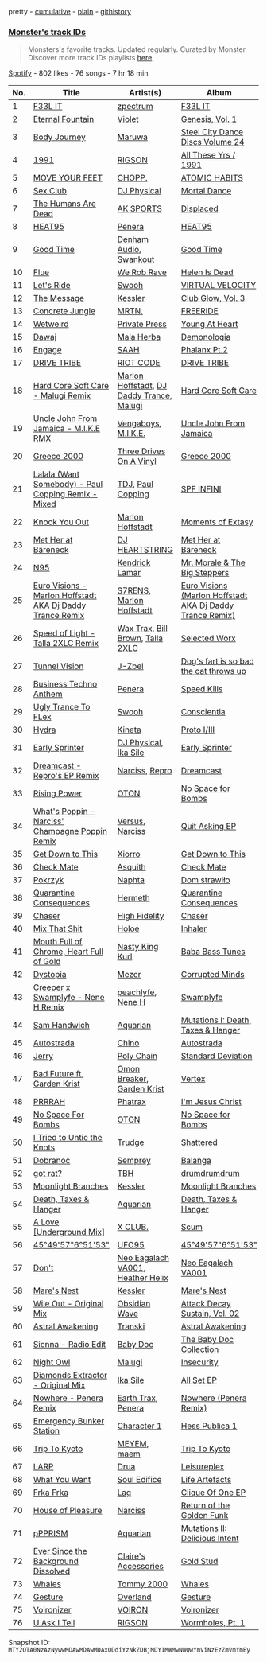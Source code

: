 pretty - [cumulative](/playlists/cumulative/37i9dQZF1DWSQxGzwb8MDD.md) - [plain](/playlists/plain/37i9dQZF1DWSQxGzwb8MDD) - [githistory](https://github.githistory.xyz/mackorone/spotify-playlist-archive/blob/main/playlists/plain/37i9dQZF1DWSQxGzwb8MDD)

### [Monster's track IDs](https://open.spotify.com/playlist/37i9dQZF1DWSQxGzwb8MDD)

> Monsters's favorite tracks\. Updated regularly\. Curated by Monster\. Discover more track IDs playlists <a href="spotify:genre:track\_id">here</a>.

[Spotify](https://open.spotify.com/user/spotify) - 802 likes - 76 songs - 7 hr 18 min

| No. | Title | Artist(s) | Album | Length |
|---|---|---|---|---|
| 1 | [F33L IT](https://open.spotify.com/track/1odmyEaQdgHTSMY5048oxP) | [zpectrum](https://open.spotify.com/artist/0sZKl4bfwAsv7l0zcuqWnp) | [F33L IT](https://open.spotify.com/album/0NETtSIgMW9qDqpvyv8KcN) | 6:04 |
| 2 | [Eternal Fountain](https://open.spotify.com/track/32gQybFSMrzhqUYKD5kW5a) | [Violet](https://open.spotify.com/artist/2fR1B3hosOQAbnNlqodeF0) | [Genesis, Vol\. 1](https://open.spotify.com/album/4OhXkX4Sw8bGsadXA0mJcb) | 5:09 |
| 3 | [Body Journey](https://open.spotify.com/track/2Jjsjc6jeTzZ8JxaFQe8Fa) | [Maruwa](https://open.spotify.com/artist/6jvVhsNfiC1BXMtZHKpgHF) | [Steel City Dance Discs Volume 24](https://open.spotify.com/album/1HuLrjY2tVVd2N9AIcHs9A) | 6:33 |
| 4 | [1991](https://open.spotify.com/track/4qp7x0hC4j8zVCvQul15YJ) | [RIGSON](https://open.spotify.com/artist/2KbsGZotcK7CVzk1ZtGy4m) | [All These Yrs / 1991](https://open.spotify.com/album/1JgfKNcA9e2FyAflwYrDrK) | 5:32 |
| 5 | [MOVE YOUR FEET](https://open.spotify.com/track/504earyPvU1CSpEGLJrzQB) | [CHOPP.](https://open.spotify.com/artist/1k59YGSPo41GwsS6KoiHyo) | [ATOMIC HABITS](https://open.spotify.com/album/0o11mf5g8AzUiIITAuBh8b) | 6:03 |
| 6 | [Sex Club](https://open.spotify.com/track/3MVOkaUtxIjUrsOFT6SNlh) | [DJ Physical](https://open.spotify.com/artist/5gLrd7zW9n1zpwkKsmzsrk) | [Mortal Dance](https://open.spotify.com/album/47OPF5Ar1hjoGD4WLzI4xH) | 5:33 |
| 7 | [The Humans Are Dead](https://open.spotify.com/track/3DY5bp57osF1STSYzEu1mU) | [AK SPORTS](https://open.spotify.com/artist/7qiOBa5jCbTeyLY2Chw9ju) | [Displaced](https://open.spotify.com/album/1OoK1uYeIcVp41x8jB1nOA) | 4:52 |
| 8 | [HEAT95](https://open.spotify.com/track/0unFCQog8ViEdB5XjCHGjz) | [Penera](https://open.spotify.com/artist/2dU2szfs4QPhjVkrCAJqLt) | [HEAT95](https://open.spotify.com/album/7eqbbh6DHjhQWXdwHLBOpX) | 7:10 |
| 9 | [Good Time](https://open.spotify.com/track/4Tbv2Z7SJFF2F3sUck3GHr) | [Denham Audio](https://open.spotify.com/artist/2gyrzIEBDddx6GsW60DnW1), [Swankout](https://open.spotify.com/artist/0qg68x4aTedAe1CN5rkfXT) | [Good Time](https://open.spotify.com/album/0LiyDeXIrk4HuEtlEJ6GeC) | 5:04 |
| 10 | [Flue](https://open.spotify.com/track/2wcPlaxZwKlRotEisXw6CT) | [We Rob Rave](https://open.spotify.com/artist/07T2LN73w52V8GBfEEcWKL) | [Helen Is Dead](https://open.spotify.com/album/3sM1uBGCHlTozPatZRHBda) | 4:48 |
| 11 | [Let's Ride](https://open.spotify.com/track/2vjeWP5iBO8jjKFOd3nMNC) | [Swooh](https://open.spotify.com/artist/242D0xREm9MCY0e6QDotYb) | [VIRTUAL VELOCITY](https://open.spotify.com/album/1YBe9J12Lf8I0PcwDEm1Ti) | 7:32 |
| 12 | [The Message](https://open.spotify.com/track/0fX5mg1KW0i8AK73k6dINN) | [Kessler](https://open.spotify.com/artist/3p0aq3vKGFP6N7rDc0UhJC) | [Club Glow, Vol\. 3](https://open.spotify.com/album/3nHP1wEaEFHPlKRYmWUl8m) | 5:40 |
| 13 | [Concrete Jungle](https://open.spotify.com/track/2DPJUQou3aBzB4PEGn8Kmp) | [MRTN.](https://open.spotify.com/artist/6NRqAuPP6Nd1Y6qrEN5jZI) | [FREERIDE](https://open.spotify.com/album/4kTpQyrmA98dlexWsBcDfO) | 7:23 |
| 14 | [Wetweird](https://open.spotify.com/track/2YZhiTfuMRB7b2bbi6Oeru) | [Private Press](https://open.spotify.com/artist/6P7gZ6hLuBrxelDuq28bR8) | [Young At Heart](https://open.spotify.com/album/3PX5rQj9XC794L4ZDqikxD) | 7:07 |
| 15 | [Dawaj](https://open.spotify.com/track/0r83srct1rU0CwUVBbHljI) | [Mala Herba](https://open.spotify.com/artist/50gbIhjiUhry5kutiDjKNq) | [Demonologia](https://open.spotify.com/album/0Vf7fg61hX3bKjVASprxQa) | 4:10 |
| 16 | [Engage](https://open.spotify.com/track/6KvBIlsbdO0Sl0dSBgWzaZ) | [SAAH](https://open.spotify.com/artist/0Cf61dBT2Tl6zWH3xT1mIP) | [Phalanx Pt.2](https://open.spotify.com/album/5EGjNvCBAC1FKB1EHRHEBX) | 4:46 |
| 17 | [DRIVE TRIBE](https://open.spotify.com/track/7ADNFJuTuGj3ODIFXli1TD) | [RIOT CODE](https://open.spotify.com/artist/014MCldxKfmqOwFhWcTmwo) | [DRIVE TRIBE](https://open.spotify.com/album/22drnq9LN9GAH9qKcQEziR) | 5:37 |
| 18 | [Hard Core Soft Care \- Malugi Remix](https://open.spotify.com/track/4Xct5nfHilTC35tTgYEitO) | [Marlon Hoffstadt](https://open.spotify.com/artist/0HHa7ZJZxUQlg5l2mB0N0f), [DJ Daddy Trance](https://open.spotify.com/artist/4lBSzo2LS8asEzoePv6VLM), [Malugi](https://open.spotify.com/artist/50udUOTR7dQUgyPwPuCLM6) | [Hard Core Soft Care](https://open.spotify.com/album/5p1cnJfoDzEEZFl0nOVNay) | 6:08 |
| 19 | [Uncle John From Jamaica \- M.I.K.E RMX](https://open.spotify.com/track/647KUXj2VDUrJMSgwH7FEd) | [Vengaboys](https://open.spotify.com/artist/0cwmNvclzPd8mQnoHuIksj), [M.I.K.E.](https://open.spotify.com/artist/2FClSTHSkbKYByTy7dnBQq) | [Uncle John From Jamaica](https://open.spotify.com/album/1KpQYeV8Zz5ZRN6ngHMyxv) | 7:21 |
| 20 | [Greece 2000](https://open.spotify.com/track/0TZL4krCFcuTlYZ8J9kcBX) | [Three Drives On A Vinyl](https://open.spotify.com/artist/10feV0eOe64kjUc95Lnfuv) | [Greece 2000](https://open.spotify.com/album/0Kldrxo1zjpUc07YQGea9n) | 3:54 |
| 21 | [Lalala \(Want Somebody\) \- Paul Copping Remix \- Mixed](https://open.spotify.com/track/0kWHisVJWHDw4rVWDW6CoB) | [TDJ](https://open.spotify.com/artist/540RtWfpQokIlaRgMDjU9v), [Paul Copping](https://open.spotify.com/artist/08Ud2vOMOXOzu5VmDjX01s) | [SPF INFINI](https://open.spotify.com/album/0KBtPnnOmwFAavBUglB9iU) | 5:03 |
| 22 | [Knock You Out](https://open.spotify.com/track/2YQQlWVMI8G7JaizPhhKRa) | [Marlon Hoffstadt](https://open.spotify.com/artist/0HHa7ZJZxUQlg5l2mB0N0f) | [Moments of Extasy](https://open.spotify.com/album/0kFZb785BtcE80lGnCTbLd) | 5:42 |
| 23 | [Met Her at Bäreneck](https://open.spotify.com/track/6zfl819Z6o63PDjVHm59PN) | [DJ HEARTSTRING](https://open.spotify.com/artist/5tcwaJBUyEdxQxvieuQxU7) | [Met Her at Bäreneck](https://open.spotify.com/album/2w4KfrkXCs3e55qog76HAH) | 5:16 |
| 24 | [N95](https://open.spotify.com/track/0fX4oNGBWO3dSGUZcVdVV2) | [Kendrick Lamar](https://open.spotify.com/artist/2YZyLoL8N0Wb9xBt1NhZWg) | [Mr\. Morale & The Big Steppers](https://open.spotify.com/album/79ONNoS4M9tfIA1mYLBYVX) | 3:15 |
| 25 | [Euro Visions \- Marlon Hoffstadt AKA Dj Daddy Trance Remix](https://open.spotify.com/track/1nvoh304h7a0RQgPgquxgZ) | [S7RENS](https://open.spotify.com/artist/4ZJGyUysIpIEULuzIzOzfl), [Marlon Hoffstadt](https://open.spotify.com/artist/0HHa7ZJZxUQlg5l2mB0N0f) | [Euro Visions \(Marlon Hoffstadt AKA Dj Daddy Trance Remix\)](https://open.spotify.com/album/0C3yLvZNlvr1deVChjY2PZ) | 6:14 |
| 26 | [Speed of Light \- Talla 2XLC Remix](https://open.spotify.com/track/4aG8z4OWKNd6oANThQxDba) | [Wax Trax](https://open.spotify.com/artist/5PkrsfLemLoTfkZWcri1l0), [Bill Brown](https://open.spotify.com/artist/0hpjPGgPQW9o5veEihASNJ), [Talla 2XLC](https://open.spotify.com/artist/4cc7cII4mEQqKtczWKQVjJ) | [Selected Worx](https://open.spotify.com/album/0pCQof4UArTTMSRRfgeXNa) | 8:07 |
| 27 | [Tunnel Vision](https://open.spotify.com/track/3hiSJibKGv9vlRClBfF5E7) | [J\-Zbel](https://open.spotify.com/artist/63yOs3zqxl5Z9BxnAX3ahr) | [Dog's fart is so bad the cat throws up](https://open.spotify.com/album/0vgW3Dn2KH1yuZb0z1M54M) | 8:48 |
| 28 | [Business Techno Anthem](https://open.spotify.com/track/66Pyhf5UKcg8lKwdge9oz1) | [Penera](https://open.spotify.com/artist/2dU2szfs4QPhjVkrCAJqLt) | [Speed Kills](https://open.spotify.com/album/1JJAT2coCzct3IrrZlOWrh) | 6:11 |
| 29 | [Ugly Trance To FLex](https://open.spotify.com/track/0Zs9w3rdrtxbezTYD2ZicC) | [Swooh](https://open.spotify.com/artist/242D0xREm9MCY0e6QDotYb) | [Conscientia](https://open.spotify.com/album/0WAafxyUDWWHo6ibGQsBWB) | 6:03 |
| 30 | [Hydra](https://open.spotify.com/track/3g9XLzEq5UMpRTlmlqt9b8) | [Kineta](https://open.spotify.com/artist/5bf6rIo0vm38MbUxp3HEHG) | [Proto I/III](https://open.spotify.com/album/7D9SbbE4sQFfuhUKnq3aqf) | 6:14 |
| 31 | [Early Sprinter](https://open.spotify.com/track/053jI33tWOVLfEJ2gqxiu1) | [DJ Physical](https://open.spotify.com/artist/5gLrd7zW9n1zpwkKsmzsrk), [Ika Sile](https://open.spotify.com/artist/1H1NCpFcMUlyZs6JKpsk4C) | [Early Sprinter](https://open.spotify.com/album/7IUQFcPSi1s07WFBZ8i03N) | 6:52 |
| 32 | [Dreamcast \- Repro's EP Remix](https://open.spotify.com/track/0G0vJ3MF8YUbpvbvanJyKN) | [Narciss](https://open.spotify.com/artist/7jEmLGxzh2RuOwdj96tlyL), [Repro](https://open.spotify.com/artist/5cLbD95ZJtWUouHRIfkhNA) | [Dreamcast](https://open.spotify.com/album/0H0mSmezJjsim9HirNQJk7) | 8:17 |
| 33 | [Rising Power](https://open.spotify.com/track/6G4COnQbw6RPG6sPZ8OHkt) | [OTON](https://open.spotify.com/artist/5tzXN2Oc7dTscn9Y3hs911) | [No Space for Bombs](https://open.spotify.com/album/2Lusimus1bR9MK28KNbEiU) | 6:38 |
| 34 | [What's Poppin \- Narciss' Champagne Poppin Remix](https://open.spotify.com/track/5cvWAwIWcYA9UU4YwcNjzG) | [Versus](https://open.spotify.com/artist/4iRPFD6sORIMMPmks0BxTm), [Narciss](https://open.spotify.com/artist/7jEmLGxzh2RuOwdj96tlyL) | [Quit Asking EP](https://open.spotify.com/album/0xGgT0dakLiwtiYugPqnkw) | 5:47 |
| 35 | [Get Down to This](https://open.spotify.com/track/70gn8InToyOYRut8aacXPM) | [Xiorro](https://open.spotify.com/artist/6i23E6Xndb2IZPJ1rScnYb) | [Get Down to This](https://open.spotify.com/album/5Cazp8BxYJtaLenv908S91) | 5:14 |
| 36 | [Check Mate](https://open.spotify.com/track/22CE5S0W2mBnuQnIQS6O0N) | [Asquith](https://open.spotify.com/artist/43fmnXKQExCZ0KyHTKwkXv) | [Check Mate](https://open.spotify.com/album/7ChLldwhU48jHZGpMlBb51) | 4:32 |
| 37 | [Pokrzyk](https://open.spotify.com/track/2IRbHdvhE3z9mXSk3Fl1o3) | [Naphta](https://open.spotify.com/artist/1dc9cp32VYdNZ1C6nmAmwa) | [Dom strawiło](https://open.spotify.com/album/6GbGtiWWyJu383ua4Ecz50) | 3:40 |
| 38 | [Quarantine Consequences](https://open.spotify.com/track/0v7Fy0QXlYqQ6lUJ7korzD) | [Hermeth](https://open.spotify.com/artist/4jNvTkhOtkGxnEn7xv66yI) | [Quarantine Consequences](https://open.spotify.com/album/7LJAicCdVRp6TbBwqwjXlC) | 5:04 |
| 39 | [Chaser](https://open.spotify.com/track/23amdGss9M8IsqPYVOSjgk) | [High Fidelity](https://open.spotify.com/artist/3dT0jnqd5jvO095yE9qMEb) | [Chaser](https://open.spotify.com/album/6miF1egb56mZUr17xeNJI3) | 5:55 |
| 40 | [Mix That Shit](https://open.spotify.com/track/5YvDOkJJ6lMRnosPoaUhpY) | [Holoe](https://open.spotify.com/artist/5cvhaX4E8YW2lOkYOXxSfL) | [Inhaler](https://open.spotify.com/album/6h7nIZ486L7GOC0ZYkCPlc) | 6:15 |
| 41 | [Mouth Full of Chrome, Heart Full of Gold](https://open.spotify.com/track/0urLQYJkqAByF7dLZZ4O0W) | [Nasty King Kurl](https://open.spotify.com/artist/3lQ0KNHaVMv08kDqalS5rC) | [Baba Bass Tunes](https://open.spotify.com/album/5LrBjHzFtVDfOh33OeKGw7) | 4:13 |
| 42 | [Dystopia](https://open.spotify.com/track/7Hwirc3X5eGBQtgJGbHJmm) | [Mezer](https://open.spotify.com/artist/32yGezXP4pU5tRbch4X3h7) | [Corrupted Minds](https://open.spotify.com/album/101DXSwAZl87VfHjbHyakI) | 4:04 |
| 43 | [Creeper x Swamplyfe \- Nene H Remix](https://open.spotify.com/track/3O1ITBiIyA86GVLfSVNf2R) | [peachlyfe](https://open.spotify.com/artist/7z5jhhZFj3xUTxipinFogh), [Nene H](https://open.spotify.com/artist/3i7e7kVkTVFhkjYMfZoFoI) | [Swamplyfe](https://open.spotify.com/album/5xD5QYdp2mgQMtl0KDiXjq) | 5:10 |
| 44 | [Sam Handwich](https://open.spotify.com/track/4p6PLZAzaxPlMbvBglKi4R) | [Aquarian](https://open.spotify.com/artist/5sr7enH1jsMhSe1LT0hSJ0) | [Mutations I: Death, Taxes & Hanger](https://open.spotify.com/album/5U2IrljnQtrNRWtarbA6vB) | 6:42 |
| 45 | [Autostrada](https://open.spotify.com/track/4FkWJhFv0rSVtFQiTvvHjf) | [Chino](https://open.spotify.com/artist/3NmJH42BjOpK6nbvSpUeUF) | [Autostrada](https://open.spotify.com/album/1px9evKtdvT8gd64qDWQXY) | 6:10 |
| 46 | [Jerry](https://open.spotify.com/track/3zNdp3w4GEUHoXhkZtw8zo) | [Poly Chain](https://open.spotify.com/artist/3UgHc4H0TYRQ3wW268O057) | [Standard Deviation](https://open.spotify.com/album/4ldCMHCCF6TPDmp6aLOmRB) | 5:14 |
| 47 | [Bad Future ft\. Garden Krist](https://open.spotify.com/track/4F1PlxEZp9BkH3DnTEGdM8) | [Omon Breaker](https://open.spotify.com/artist/3zAaUxdiHk2Urm6TRghrPZ), [Garden Krist](https://open.spotify.com/artist/1SdBZU3vNIZg1FvcbnCEIx) | [Vertex](https://open.spotify.com/album/1jnSklJcTdYWzxZJe6xsLe) | 5:34 |
| 48 | [PRRRAH](https://open.spotify.com/track/51khpt0nNgMfbSVnPwNF8R) | [Phatrax](https://open.spotify.com/artist/1EWSmJHrwXmAaXOxD4uHg7) | [I'm Jesus Christ](https://open.spotify.com/album/6HtKoLgNeeoE8eQ9LCDSiH) | 5:52 |
| 49 | [No Space For Bombs](https://open.spotify.com/track/17WNa4XKeTcXG8Y50Xzi2b) | [OTON](https://open.spotify.com/artist/5tzXN2Oc7dTscn9Y3hs911) | [No Space for Bombs](https://open.spotify.com/album/2Lusimus1bR9MK28KNbEiU) | 6:13 |
| 50 | [I Tried to Untie the Knots](https://open.spotify.com/track/7uPubIOH3m7yqqyNmlVaUs) | [Trudge](https://open.spotify.com/artist/52mz9PgySAnFsUn6YoW8YG) | [Shattered](https://open.spotify.com/album/4yBhU89Fm0NExPYjMUNUX4) | 5:26 |
| 51 | [Dobranoc](https://open.spotify.com/track/4FVLkkTPIxrS2o9vHtFTmG) | [Semprey](https://open.spotify.com/artist/3WSbVbahmEXgKiipo4tArX) | [Balanga](https://open.spotify.com/album/7dMWFAhQei7Ei5bStyNdRt) | 2:47 |
| 52 | [got rat?](https://open.spotify.com/track/0FMGoVcfeZe8WBVoqpnAaU) | [TBH](https://open.spotify.com/artist/0HGyJXfdVk9lVimIoct3d2) | [drumdrumdrum](https://open.spotify.com/album/4ELxib5ZdzF6lEW6DJZ6Uv) | 5:54 |
| 53 | [Moonlight Branches](https://open.spotify.com/track/1vix6YVpdY98myRMBH5uVr) | [Kessler](https://open.spotify.com/artist/3p0aq3vKGFP6N7rDc0UhJC) | [Moonlight Branches](https://open.spotify.com/album/4afaUEqpJ67lnKrmdJ4Fw8) | 5:32 |
| 54 | [Death, Taxes & Hanger](https://open.spotify.com/track/2aV9WXp5iOg3ITsCgHbebZ) | [Aquarian](https://open.spotify.com/artist/5sr7enH1jsMhSe1LT0hSJ0) | [Death, Taxes & Hanger](https://open.spotify.com/album/3dqKdgt6xkJY2iIQn8MZbW) | 7:06 |
| 55 | [A Love \[Underground Mix\]](https://open.spotify.com/track/3QSPU5Fa94Bcg5KNxBbZl1) | [X CLUB.](https://open.spotify.com/artist/4CYPaFp9yDrNduNptv0DPQ) | [Scum](https://open.spotify.com/album/3UbDaNFOlwDEUTm4SbeCRS) | 7:57 |
| 56 | [45°49'57"6°51'53"](https://open.spotify.com/track/22g6cVx02D4mcNkdqbbiMn) | [UFO95](https://open.spotify.com/artist/6wIaTr9wvAI528u4czB5Pk) | [45°49'57"6°51'53"](https://open.spotify.com/album/1fl08UN9pZE6gn7TiKOD4q) | 4:28 |
| 57 | [Don't](https://open.spotify.com/track/2dwEEeSwxRySawn1QU6P3d) | [Neo Eagalach VA001](https://open.spotify.com/artist/2T2kXSJt2YAT0PCe3UstdQ), [Heather Helix](https://open.spotify.com/artist/3tQtymz9KDjiM8eXYcwsDA) | [Neo Eagalach VA001](https://open.spotify.com/album/590d4qtLcSwoTjZZnLVJd6) | 5:00 |
| 58 | [Mare's Nest](https://open.spotify.com/track/0irFHzbR7gMo1WpAp9FKRh) | [Kessler](https://open.spotify.com/artist/3p0aq3vKGFP6N7rDc0UhJC) | [Mare's Nest](https://open.spotify.com/album/1dwa6pWl6Lv51tYEO1fCOe) | 6:37 |
| 59 | [Wile Out \- Original Mix](https://open.spotify.com/track/0W7kdn8iAkPpb7QlxXEswO) | [Obsidian Wave](https://open.spotify.com/artist/2dIRkNnGoBVwWUPSKVPabb) | [Attack Decay Sustain, Vol\. 02](https://open.spotify.com/album/7a64ZuweC11nZ9E19gHCwC) | 4:53 |
| 60 | [Astral Awakening](https://open.spotify.com/track/4mPgrJZRCh3wA3u6GdGSyl) | [Transki](https://open.spotify.com/artist/41EHT7YbwP6TF1TQY2QWsv) | [Astral Awakening](https://open.spotify.com/album/6miuZUbj0ZPP6wcThNYlpv) | 6:10 |
| 61 | [Sienna \- Radio Edit](https://open.spotify.com/track/5cwn008LvLJTAMAJRm5Afs) | [Baby Doc](https://open.spotify.com/artist/5Wkb9CCN7ExerOOEiN1IXa) | [The Baby Doc Collection](https://open.spotify.com/album/3jQpOpHkp33qIKLMYGYus5) | 4:05 |
| 62 | [Night Owl](https://open.spotify.com/track/7fAGw0B8VQI57KjnpyfbhG) | [Malugi](https://open.spotify.com/artist/50udUOTR7dQUgyPwPuCLM6) | [Insecurity](https://open.spotify.com/album/0zZfFEoS07EDgQDU2WwtYt) | 6:38 |
| 63 | [Diamonds Extractor \- Original Mix](https://open.spotify.com/track/1Kb0shJBwDB2jLQdJTGjvV) | [Ika Sile](https://open.spotify.com/artist/1H1NCpFcMUlyZs6JKpsk4C) | [All Set EP](https://open.spotify.com/album/0Ufj6anKkdODD4dNQo3hcy) | 6:08 |
| 64 | [Nowhere \- Penera Remix](https://open.spotify.com/track/6iei4LlXfHy1meG8Vo1b1P) | [Earth Trax](https://open.spotify.com/artist/2aIG9sDL3yGi38BST8RNmQ), [Penera](https://open.spotify.com/artist/2dU2szfs4QPhjVkrCAJqLt) | [Nowhere \(Penera Remix\)](https://open.spotify.com/album/3laOiVMOkhJE4yZKV1lP6d) | 4:35 |
| 65 | [Emergency Bunker Station](https://open.spotify.com/track/4OBsxnnC1wBEhxwdftViS2) | [Character 1](https://open.spotify.com/artist/5SORX7m45mMTzLHs8eRRlL) | [Hess Publica 1](https://open.spotify.com/album/654fN3vz4nrouPnhui9S7F) | 6:46 |
| 66 | [Trip To Kyoto](https://open.spotify.com/track/790uMCgfdponFQn90J4AbP) | [MEYEM](https://open.spotify.com/artist/6OzM7HVNYnambM1FHibMfu), [maem](https://open.spotify.com/artist/001DZbJzRFyz9KyNVv3qlz) | [Trip To Kyoto](https://open.spotify.com/album/4kgNHnxuLiqpcajIHaCGQh) | 6:33 |
| 67 | [LARP](https://open.spotify.com/track/0a0b9XpqSkVtLwLyTwF2Jc) | [Drua](https://open.spotify.com/artist/1JrEUfCucHRhBNS8eJAHCO) | [Leisureplex](https://open.spotify.com/album/1DLBbzih4TfXzGI0AoWqbQ) | 5:52 |
| 68 | [What You Want](https://open.spotify.com/track/51QwbYPuqPPF2Gl9edTn0Z) | [Soul Edifice](https://open.spotify.com/artist/36NoWFvGCEmiDodwEJj10M) | [Life Artefacts](https://open.spotify.com/album/2IeHdyvNfTVsVdZ6HhPGOI) | 5:29 |
| 69 | [Frka Frka](https://open.spotify.com/track/3bUem4ou1vePwzfPKEL1wv) | [Lag](https://open.spotify.com/artist/2yfkWfvz9H1U5Oaz2BU2o9) | [Clique Of One EP](https://open.spotify.com/album/7zwBhNQdWI0tRMeVWAAVcM) | 6:56 |
| 70 | [House of Pleasure](https://open.spotify.com/track/4neuh2ZHIDdQ3gLezEossO) | [Narciss](https://open.spotify.com/artist/7jEmLGxzh2RuOwdj96tlyL) | [Return of the Golden Funk](https://open.spotify.com/album/2FHptZi8FfJvJa8rr7RbWK) | 5:53 |
| 71 | [pPPRISM](https://open.spotify.com/track/6Gz5cyj8k9H2juqZhMaA8f) | [Aquarian](https://open.spotify.com/artist/5sr7enH1jsMhSe1LT0hSJ0) | [Mutations II: Delicious Intent](https://open.spotify.com/album/277V1PN4qWSyzYqqY3zAmj) | 7:39 |
| 72 | [Ever Since the Background Dissolved](https://open.spotify.com/track/76RAonBizGNbqLfDF6ZlIw) | [Claire's Accessories](https://open.spotify.com/artist/6NRZPrmD7xh7LfAaJFJihG) | [Gold Stud](https://open.spotify.com/album/45761thCmoLgfE0tk14uMs) | 4:42 |
| 73 | [Whales](https://open.spotify.com/track/4NH6RqqfVmxabLwDcKlEM6) | [Tommy 2000](https://open.spotify.com/artist/2J4nqVgYL8lhIuy2GYxHVc) | [Whales](https://open.spotify.com/album/3XG46ILaDhxpXxUMoCJsfX) | 5:12 |
| 74 | [Gesture](https://open.spotify.com/track/2WuI2QRQ1DguTteAPQC4MP) | [Overland](https://open.spotify.com/artist/4tmWwEfUUqNoq9j76OEdKL) | [Gesture](https://open.spotify.com/album/7ms8bkcdhDXOhi9P6YNTj0) | 5:35 |
| 75 | [Voironizer](https://open.spotify.com/track/189yNofMA6F0Dc1u9czYje) | [VOIRON](https://open.spotify.com/artist/4U0BYR0t5YsRswcsyQKYWs) | [Voironizer](https://open.spotify.com/album/4DX8L1Ba2L2B5Xk8nKwHOk) | 3:18 |
| 76 | [U Ask I Tell](https://open.spotify.com/track/0AqkJlav1su5474Hv9yQXE) | [RIGSON](https://open.spotify.com/artist/2KbsGZotcK7CVzk1ZtGy4m) | [Wormholes, Pt\. 1](https://open.spotify.com/album/3X76M5V375yvvqBKEiKyj6) | 6:22 |

Snapshot ID: `MTY2OTA0NzAzNywwMDAwMDAwMDAxODdiYzNkZDBjMDY1MWMwNWQwYmViNzEzZmVmYmEy`
